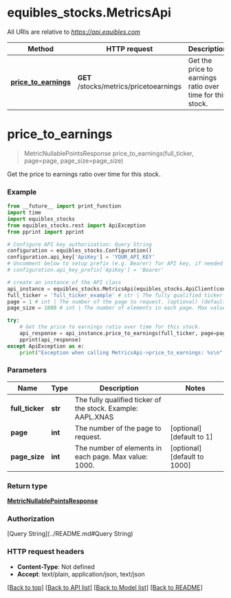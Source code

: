 # equibles_stocks.MetricsApi

All URIs are relative to *https://api.equibles.com*

Method | HTTP request | Description
------------- | ------------- | -------------
[**price_to_earnings**](MetricsApi.md#price_to_earnings) | **GET** /stocks/metrics/pricetoearnings | Get the price to earnings ratio over time for this stock.

# **price_to_earnings**
> MetricNullablePointsResponse price_to_earnings(full_ticker, page=page, page_size=page_size)

Get the price to earnings ratio over time for this stock.

### Example
```python
from __future__ import print_function
import time
import equibles_stocks
from equibles_stocks.rest import ApiException
from pprint import pprint

# Configure API key authorization: Query String
configuration = equibles_stocks.Configuration()
configuration.api_key['ApiKey'] = 'YOUR_API_KEY'
# Uncomment below to setup prefix (e.g. Bearer) for API key, if needed
# configuration.api_key_prefix['ApiKey'] = 'Bearer'

# create an instance of the API class
api_instance = equibles_stocks.MetricsApi(equibles_stocks.ApiClient(configuration))
full_ticker = 'full_ticker_example' # str | The fully qualified ticker of the stock. Example: AAPL.XNAS
page = 1 # int | The number of the page to request. (optional) (default to 1)
page_size = 1000 # int | The number of elements in each page. Max value: 1000. (optional) (default to 1000)

try:
    # Get the price to earnings ratio over time for this stock.
    api_response = api_instance.price_to_earnings(full_ticker, page=page, page_size=page_size)
    pprint(api_response)
except ApiException as e:
    print("Exception when calling MetricsApi->price_to_earnings: %s\n" % e)
```

### Parameters

Name | Type | Description  | Notes
------------- | ------------- | ------------- | -------------
 **full_ticker** | **str**| The fully qualified ticker of the stock. Example: AAPL.XNAS | 
 **page** | **int**| The number of the page to request. | [optional] [default to 1]
 **page_size** | **int**| The number of elements in each page. Max value: 1000. | [optional] [default to 1000]

### Return type

[**MetricNullablePointsResponse**](MetricNullablePointsResponse.md)

### Authorization

[Query String](../README.md#Query String)

### HTTP request headers

 - **Content-Type**: Not defined
 - **Accept**: text/plain, application/json, text/json

[[Back to top]](#) [[Back to API list]](../README.md#documentation-for-api-endpoints) [[Back to Model list]](../README.md#documentation-for-models) [[Back to README]](../README.md)

